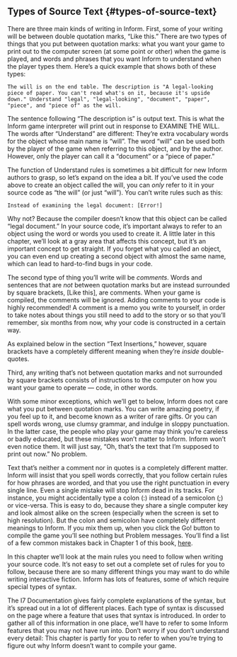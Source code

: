 ## Types of Source Text {#types-of-source-text}

There are three main kinds of writing in Inform. First, some of your writing will be between double quotation marks, “Like this.” There are two types of things that you put between quotation marks: what you want your game to print out to the computer screen (at some point or other) when the game is played, and words and phrases that you want Inform to understand when the player types them. Here’s a quick example that shows both of these types:

```inform7
The will is on the end table. The description is "A legal-looking piece of paper. You can't read what's on it, because it's upside down." Understand "legal", "legal-looking", "document", "paper", "piece", and "piece of" as the will.
```

The sentence following “The description is” is output text. This is what the Inform game interpreter will print out in response to EXAMINE THE WILL. The words after “Understand” are different: They’re extra vocabulary words for the object whose main name is “will”. The word “will” can be used both by the player of the game when referring to this object, and by the author. However, only the player can call it a “document” or a “piece of paper.”

The function of Understand rules is sometimes a bit difficult for new Inform authors to grasp, so let’s expand on the idea a bit. If you’ve used the code above to create an object called the will, you can _only_ refer to it in your source code as “the will” (or just “will”). You can’t write rules such as this:

```inform7
Instead of examining the legal document: [Error!]
```

Why not? Because the compiler doesn’t know that this object can be called “legal document.” In your source code, it’s important always to refer to an object using the word or words you used to create it. A little later in this chapter, we’ll look at a gray area that affects this concept, but it’s an important concept to get straight. If you forget what you called an object, you can even end up creating a second object with almost the same name, which can lead to hard-to-find bugs in your code.

The second type of thing you’ll write will be _comments_. Words and sentences that are _not_ between quotation marks but are instead surrounded by square brackets, [Like this], are comments. When your game is compiled, the comments will be ignored. Adding comments to your code is highly recommended! A comment is a memo you write to yourself, in order to take notes about things you still need to add to the story or so that you’ll remember, six months from now, why your code is constructed in a certain way.

As explained below in the section “Text Insertions,” however, square brackets have a completely different meaning when they’re _inside_ double-quotes.

Third, any writing that’s not between quotation marks and not surrounded by square brackets consists of instructions to the computer on how you want your game to operate — code, in other words.

With some minor exceptions, which we’ll get to below, Inform does not care what you put between quotation marks. You can write amazing poetry, if you feel up to it, and become known as a writer of rare gifts. Or you can spell words wrong, use clumsy grammar, and indulge in sloppy punctuation. In the latter case, the people who play your game may think you’re careless or badly educated, but these mistakes won’t matter to Inform. Inform won’t even notice them. It will just say, “Oh, that’s the text that I’m supposed to print out now.” No problem.

Text that’s neither a comment nor in quotes is a completely different matter. Inform will insist that you spell words correctly, that you follow certain rules for how phrases are worded, and that you use the right punctuation in every single line. Even a single mistake will stop Inform dead in its tracks. For instance, you might accidentally type a colon (:) instead of a semicolon (;) or vice-versa. This is easy to do, because they share a single computer key and look almost alike on the screen (especially when the screen is set to high resolution). But the colon and semicolon have completely different meanings to Inform. If you mix them up, when you click the Go! button to compile the game you’ll see nothing but Problem messages. You’ll find a list of a few common mistakes back in Chapter 1 of this book, [here](../chapter_1_getting_started/the_inform_7_program.md#the-go-button).

In this chapter we’ll look at the main rules you need to follow when writing your source code. It’s not easy to set out a complete set of rules for you to follow, because there are so many different things you may want to do while writing interactive fiction. Inform has lots of features, some of which require special types of syntax.

The I7 Documentation gives fairly complete explanations of the syntax, but it’s spread out in a lot of different places. Each type of syntax is discussed on the page where a feature that uses that syntax is introduced. In order to gather all of this information in one place, we’ll have to refer to some Inform features that you may not have run into. Don’t worry if you don’t understand every detail: This chapter is partly for you to refer to when you’re trying to figure out why Inform doesn’t want to compile your game.
